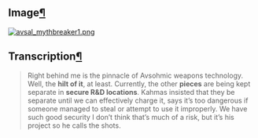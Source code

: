 ## Image[¶](https://wiki.drehmal.cyou/Story_and_Features/Holotexts/Av%27Sal_Repository/Non-Repo_Entries/avsal_mythbreaker1/#image "Permanent link")

[![avsal_mythbreaker1.png](https://wiki.drehmal.cyou/assets/img/lore/holotexts/avsal_mythbreaker1.png)](https://wiki.drehmal.cyou/assets/img/lore/holotexts/avsal_mythbreaker1.png)

## Transcription[¶](https://wiki.drehmal.cyou/Story_and_Features/Holotexts/Av%27Sal_Repository/Non-Repo_Entries/avsal_mythbreaker1/#transcription "Permanent link")

> Right behind me is the pinnacle of Avsohmic weapons technology. Well, the **hilt of it**, at least. Currently, the other **pieces** are being kept separate in **secure R&D locations**. Kahmas insisted that they be separate until we can effectively charge it, says it’s too dangerous if someone managed to steal or attempt to use it improperly. We have such good security I don’t think that’s much of a risk, but it’s his project so he calls the shots.